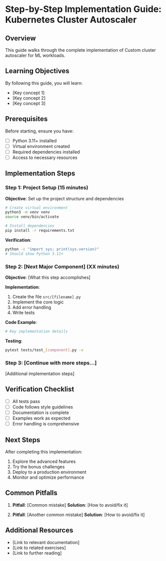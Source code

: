 # Step-by-Step Implementation Guide: Kubernetes Cluster Autoscaler

## Overview

This guide walks through the complete implementation of Custom cluster autoscaler for ML workloads.

## Learning Objectives

By following this guide, you will learn:
- [Key concept 1]
- [Key concept 2]
- [Key concept 3]

## Prerequisites

Before starting, ensure you have:
- [ ] Python 3.11+ installed
- [ ] Virtual environment created
- [ ] Required dependencies installed
- [ ] Access to necessary resources

## Implementation Steps

### Step 1: Project Setup (15 minutes)

**Objective**: Set up the project structure and dependencies

```bash
# Create virtual environment
python3 -m venv venv
source venv/bin/activate

# Install dependencies
pip install -r requirements.txt
```

**Verification**:
```bash
python -c "import sys; print(sys.version)"
# Should show Python 3.11+
```

### Step 2: [Next Major Component] (XX minutes)

**Objective**: [What this step accomplishes]

**Implementation**:

1. Create the file `src/[filename].py`
2. Implement the core logic
3. Add error handling
4. Write tests

**Code Example**:
```python
# Key implementation details
```

**Testing**:
```bash
pytest tests/test_[component].py -v
```

### Step 3: [Continue with more steps...]

[Additional implementation steps]

## Verification Checklist

- [ ] All tests pass
- [ ] Code follows style guidelines
- [ ] Documentation is complete
- [ ] Examples work as expected
- [ ] Error handling is comprehensive

## Next Steps

After completing this implementation:
1. Explore the advanced features
2. Try the bonus challenges
3. Deploy to a production environment
4. Monitor and optimize performance

## Common Pitfalls

1. **Pitfall**: [Common mistake]
   **Solution**: [How to avoid/fix it]

2. **Pitfall**: [Another common mistake]
   **Solution**: [How to avoid/fix it]

## Additional Resources

- [Link to relevant documentation]
- [Link to related exercises]
- [Link to further reading]
